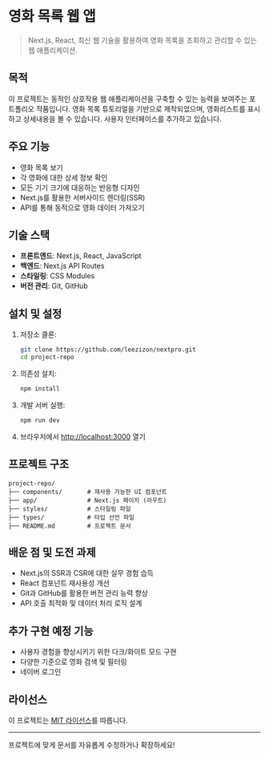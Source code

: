 # **영화 목록 웹 앱**

> Next.js, React, 최신 웹 기술을 활용하여 영화 목록을 조회하고 관리할 수 있는 웹 애플리케이션.

## **목적**

이 프로젝트는 동적인 상호작용 웹 애플리케이션을 구축할 수 있는 능력을 보여주는 포트폴리오 작품입니다. 영화 목록 튜토리얼을 기반으로 제작되었으며, 영화리스트를 표시하고 상세내용을 볼 수 있습니다.
사용자 인터페이스를 추가하고 있습니다.

## **주요 기능**

- 영화 목록 보기
- 각 영화에 대한 상세 정보 확인
- 모든 기기 크기에 대응하는 반응형 디자인
- Next.js를 활용한 서버사이드 렌더링(SSR)
- API를 통해 동적으로 영화 데이터 가져오기

## **기술 스택**

- **프론트엔드**: Next.js, React, JavaScript
- **백엔드**: Next.js API Routes
- **스타일링**: CSS Modules
- **버전 관리**: Git, GitHub

## **설치 및 설정**

1. 저장소 클론:
   ```bash
   git clone https://github.com/leezizon/nextpro.git
   cd project-repo
   ```

2. 의존성 설치:
   ```bash
   npm install
   ```

3. 개발 서버 실행:
   ```bash
   npm run dev
   ```

4. 브라우저에서 [http://localhost:3000](http://localhost:3000) 열기

## **프로젝트 구조**

```
project-repo/
├── components/       # 재사용 가능한 UI 컴포넌트
├── app/              # Next.js 페이지 (라우트)
├── styles/           # 스타일링 파일
├── types/            # 타입 선언 파일
├── README.md         # 프로젝트 문서
```

## **배운 점 및 도전 과제**

- Next.js의 SSR과 CSR에 대한 실무 경험 습득
- React 컴포넌트 재사용성 개선
- Git과 GitHub를 활용한 버전 관리 능력 향상
- API 호출 최적화 및 데이터 처리 로직 설계

## **추가 구현 예정 기능**

- 사용자 경험을 향상시키기 위한 다크/화이트 모드 구현
- 다양한 기준으로 영화 검색 및 필터링
- 네이버 로그인

## **라이선스**

이 프로젝트는 [MIT 라이선스](LICENSE)를 따릅니다.

---

프로젝트에 맞게 문서를 자유롭게 수정하거나 확장하세요!

